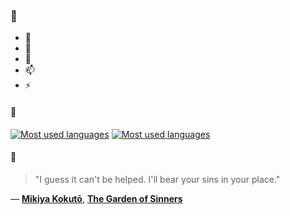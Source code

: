 ### 👋

- 🔭
- 🌱
- 💬
- 📫
- ⚡

#### 🧏

[![Most used languages](https://github-readme-stats-aynah.vercel.app/api/top-langs/?username=aynh&theme=solarized-dark&langs_count=6&layout=compact&hide_title=true)](https://github.com/anuraghazra/github-readme-stats#gh-dark-mode-only)
[![Most used languages](https://github-readme-stats-aynah.vercel.app/api/top-langs/?username=aynh&theme=solarized-light&langs_count=6&layout=compact&hide_title=true)](https://github.com/anuraghazra/github-readme-stats#gh-light-mode-only)

#### 💬

> "I guess it can't be helped. I'll bear your sins in your place."

&mdash; [**Mikiya Kokutō**](https://myanimelist.net/character.php?q=Mikiya%20Kokut%C5%8D&cat=character), [**The Garden of Sinners**](https://myanimelist.net/search/all?q=The%20Garden%20of%20Sinners&cat=all)
